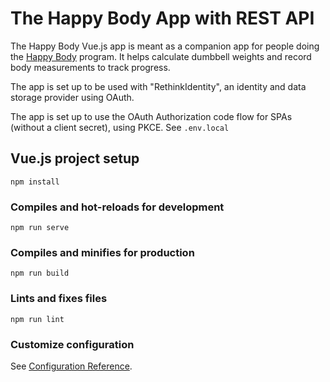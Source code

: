 # The Happy Body App with REST API

The Happy Body Vue.js app is meant as a companion app for people doing the [Happy Body](https://thehappybody.com/) program. It helps calculate dumbbell weights and record body measurements to track progress.

The app is set up to be used with "RethinkIdentity", an identity and data storage provider using OAuth.

The app is set up to use the OAuth Authorization code flow for SPAs (without a client secret), using PKCE. See `.env.local`

## Vue.js project setup

```
npm install
```

### Compiles and hot-reloads for development

```
npm run serve
```

### Compiles and minifies for production

```
npm run build
```

### Lints and fixes files

```
npm run lint
```

### Customize configuration

See [Configuration Reference](https://cli.vuejs.org/config/).
